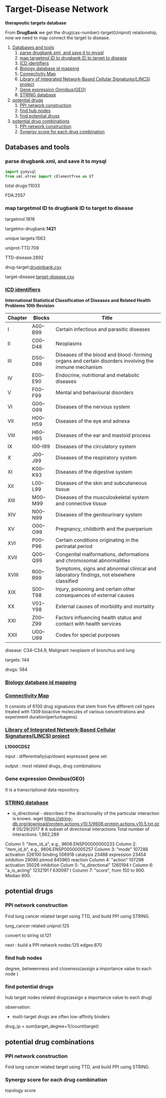 # Target-Disease Network
**therapeutic targets database**

From **DrugBank** we get the drug(cas-number)-target(Uniprot) relationship, now we need to map connect the target to disease.
<!-- MarkdownTOC -->

1. [Databases and tools](#databases-and-tools)
    1. [parse drugbank.xml, and save it to mysql](#parse-drugbankxml-and-save-it-to-mysql)
    1. [map targetmol ID to drugbank ID to target to disease](#map-targetmol-id-to-drugbank-id-to-target-to-disease)
    1. [ICD identifiers](#icd-identifiers)
    1. [Biology database id mapping](#biology-database-id-mapping)
    1. [Connectivity Map](#connectivity-map)
    1. [Library of Integrated Network-Based Cellular Signatures\(LINCS\) project](#library-of-integrated-network-based-cellular-signatureslincs-project)
    1. [Gene expression Omnibus\(GEO\)](#gene-expression-omnibusgeo)
    1. [STRING database](#string-database)
1. [potential drugs](#potential-drugs)
    1. [PPI network construction](#ppi-network-construction)
    1. [find hub nodes](#find-hub-nodes)
    1. [find potential drugs](#find-potential-drugs)
1. [potential drug combinations](#potential-drug-combinations)
    1. [PPI network construction](#ppi-network-construction-1)
    1. [Synergy score for each drug combination](#synergy-score-for-each-drug-combination)

<!-- /MarkdownTOC -->
## Databases and tools
### parse drugbank.xml, and save it to mysql
``` python
import pymysql
from xml.etree import cElementTree as ET
```
total drugs:11033

FDA:2557

### map targetmol ID to drugbank ID to target to disease
targetmol:1818

targetmo-drugbank:**1421**

unique targets:1563

uniprot-TTD:709

TTD-disease:2892

drug-target:[druginbank.csv](out/druginbank.csv)

target-disease:[target-disease.csv](out/target-disease.csv)

### [ICD identifiers](http://apps.who.int/classifications/icd10/browse/2016/en)
**International Statistical Classification of Diseases and Related Health Problems 10th Revision**

| Chapter | Blocks  | Title                                                                                               |
| --      | --      | --                                                                                                  |
| I       | A00–B99 | Certain infectious and parasitic diseases                                                           |
| II      | C00–D48 | Neoplasms                                                                                           |
| III     | D50–D89 | Diseases of the blood and blood-forming organs and certain disorders involving the immune mechanism |
| IV      | E00–E90 | Endocrine, nutritional and metabolic diseases                                                       |
| V       | F00–F99 | Mental and behavioural disorders                                                                    |
| VI      | G00–G99 | Diseases of the nervous system                                                                      |
| VII     | H00–H59 | Diseases of the eye and adnexa                                                                      |
| VIII    | H60–H95 | Diseases of the ear and mastoid process                                                             |
| IX      | I00–I99 | Diseases of the circulatory system                                                                  |
| X       | J00–J99 | Diseases of the respiratory system                                                                  |
| XI      | K00–K93 | Diseases of the digestive system                                                                    |
| XII     | L00–L99 | Diseases of the skin and subcutaneous tissue                                                        |
| XIII    | M00–M99 | Diseases of the musculoskeletal system and connective tissue                                        |
| XIV     | N00–N99 | Diseases of the genitourinary system                                                                |
| XV      | O00–O99 | Pregnancy, childbirth and the puerperium                                                            |
| XVI     | P00–P96 | Certain conditions originating in the perinatal period                                              |
| XVII    | Q00–Q99 | Congenital malformations, deformations and chromosomal abnormalities                                |
| XVIII   | R00–R99 | Symptoms, signs and abnormal clinical and laboratory findings, not elsewhere classified             |
| XIX     | S00–T98 | Injury, poisoning and certain other consequences of external causes                                 |
| XX      | V01–Y98 | External causes of morbidity and mortality                                                          |
| XXI     | Z00–Z99 | Factors influencing health status and contact with health services                                  |
| XXII    | U00–U99 | Codes for special purposes                                                                          |

disease: C34-C34.9, Malignant neoplasm of bronchus and lung

targets: 144

drugs: 584

### [Biology database id mapping](https://wolfsonliu.github.io/archive/chang-yong-sheng-wu-xin-xi-id-ji-zhuan-huan-fang-fa.html)
### [Connectivity Map](http://www.broadinstitute.org/cmap/)
It consists of 6100 drug signatures that stem from five different cell types treated with 1309 bioactive molecules of various concentrations and experiment duration(perturbagens).
### [Library of Integrated Network-Based Cellular Signatures(LINCS) project](http://www.lincsproject.org/)
**L1000CDS2**

input : differentially(up/down) expressed gene set

output : most related drugs, drug combinations
### Gene expression Omnibus(GEO)
It is a transcriptional data repository.

### [STRING database](http://version10.string-db.org/help/database/#table-networkactions)

* is_directional - describes if the diractionality of the particular interaction is known.
wget https://string-db.org/download/protein.actions.v10.5/9606.protein.actions.v10.5.txt.gz # 05/29/2017 # A subset of directional interactions
Total number of interactions: 1,862,289

Column 1: "item_id_a", e.g., 9606.ENSP00000000233
Column 2: "item_id_b", e.g., 9606.ENSP00000005257
Column 3: "mode"
107288 activation
326100 binding
506918 catalysis
23488 expression
23454 inhibition
29080 ptmod
845960 reaction
Column 4: "action"
107296 activation
35026 inhibition
Colum 5: "is_directional"
1260194 t
Column 6: "a_is_acting"
1232191 f
630097 t
Column 7: "score", from 150 to 900. Median 900.




## potential drugs
### PPI network construction 
Find lung cancer related target using TTD, and build PPI using STRING.

lung_cancer related uniprot:125

convert to string id:121

next : build a PPI network
nodes:125
edges:870
### find hub nodes
degree, betweenness and closeness(assign a importance value to each node )
### find potential drugs
hub target nodes related drugs(assign a importance value to each drug)

observation:
* multi-target drugs are often low-affinity binders

drug_ip = sum(target_degree+1)/count(target)
## potential drug combinations
### PPI network construction
Find lung cancer related target using TTD, and build PPI using STRING.
### Synergy score for each drug combination
topology score



